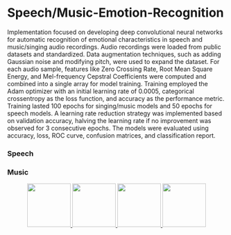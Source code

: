 # Speech/Music-Emotion-Recognition
Implementation focused on developing deep convolutional neural networks for automatic recognition of emotional characteristics in speech and music/singing audio recordings. Audio recordings were loaded from public datasets and standardized. Data augmentation techniques, such as adding Gaussian noise and modifying pitch, were used to expand the dataset. For each audio sample, features like Zero Crossing Rate, Root Mean Square Energy, and Mel-frequency Cepstral Coefficients were computed and combined into a single array for model training. Training employed the Adam optimizer with an initial learning rate of 0.0005, categorical crossentropy as the loss function, and accuracy as the performance metric. Training lasted 100 epochs for singing/music models and 50 epochs for speech models. A learning rate reduction strategy was implemented based on validation accuracy, halving the learning rate if no improvement was observed for 3 consecutive epochs. The models were evaluated using accuracy, loss, ROC curve, confusion matrices, and classification report. 

### Speech


### Music
<p align="center">
  <a href="https://github.com/PatrykSpierewka/Speech-Emotion-Recognition/blob/main/assets/101202344/c60f0ae0-5fab-4d59-bd92-b9556b35cfd4">
    <img src="https://github.com/PatrykSpierewka/Speech-Emotion-Recognition/raw/main/assets/101202344/c60f0ae0-5fab-4d59-bd92-b9556b35cfd4" width="100" />
  </a>
  <a href="https://github.com/PatrykSpierewka/Speech-Emotion-Recognition/blob/main/assets/101202344/31fa649b-d0e1-43d4-b0cf-f8b7d32917d3">
    <img src="https://github.com/PatrykSpierewka/Speech-Emotion-Recognition/raw/main/assets/101202344/31fa649b-d0e1-43d4-b0cf-f8b7d32917d3" width="100" />
  </a>
  <a href="https://github.com/PatrykSpierewka/Speech-Emotion-Recognition/blob/main/assets/101202344/6f245dc7-1754-4c03-b7f4-3c6cec80aa17">
    <img src="https://github.com/PatrykSpierewka/Speech-Emotion-Recognition/raw/main/assets/101202344/6f245dc7-1754-4c03-b7f4-3c6cec80aa17" width="100" />
  </a>
  <a href="https://github.com/PatrykSpierewka/Speech-Emotion-Recognition/blob/main/assets/101202344/bf6867dd-bd1b-4379-b129-3e234e1bdde1">
    <img src="https://github.com/PatrykSpierewka/Speech-Emotion-Recognition/raw/main/assets/101202344/bf6867dd-bd1b-4379-b129-3e234e1bdde1" width="100" />
  </a>
</p>


